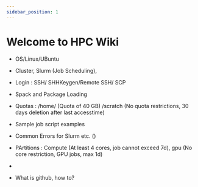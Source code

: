 ```yaml
---
sidebar_position: 1
---
```


# Welcome to HPC Wiki


- OS/Linux/UBuntu
- Cluster, Slurm (Job Scheduling), 
- Login : SSH/ SHHKeygen/Remote SSH/ SCP
- Spack and Package Loading
- Quotas : /home/ (Quota of 40 GB) /scratch (No quota restrictions, 30 days deletion after last accesstime)
- Sample job script examples
- Common Errors for Slurm etc. ()
- PArtitions : Compute (At least 4 cores, job cannot exceed 7d), gpu (No core restriction, GPU jobs, max 1d)
-

- What is github, how to?
